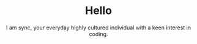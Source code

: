<h1 align="center">Hello</h1>
<p align="center">I am sync, your everyday highly cultured individual with a keen interest in coding.</p>
